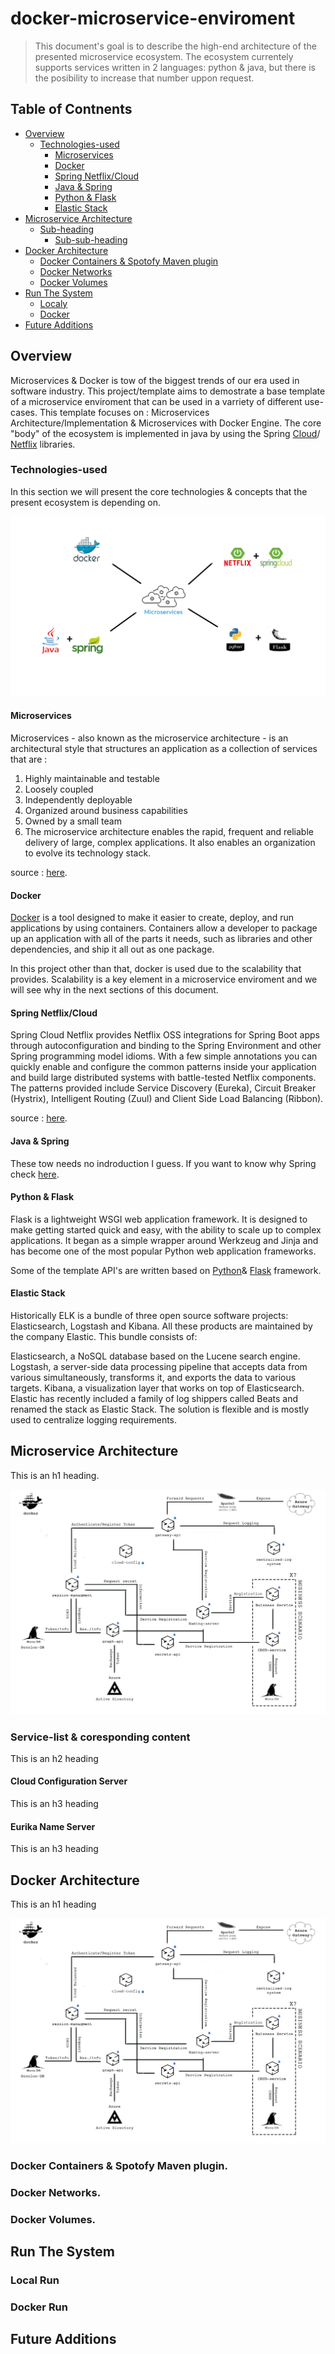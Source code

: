 # docker-microservice-enviroment

>This document's goal is to describe the high-end architecture of the presented microservice ecosystem. The ecosystem currentely supports services written in 2 languages: python & java, but there is the posibility to increase that number uppon request.
## Table of Contnents
- [Overview](#Overview)
  * [Technologies-used ](#technologies-used )
    + [Microservices](#microservices)
    + [Docker](#docker)
    + [Spring Netflix/Cloud](#spring-netflix/cloud)
    + [Java & Spring](#java-&-spring)
    + [Python & Flask](#python-&-flask)
    + [Elastic Stack](#elastic-stack)
- [Microservice Architecture](#microservice-architecture)
  * [Sub-heading](#sub-heading-1)
    + [Sub-sub-heading](#sub-sub-heading-1)
- [Docker Architecture](#docker-architecture)
  * [Docker Containers & Spotofy Maven plugin](#sub-heading-2)
  * [Docker Networks](#docker-networks)
  * [Docker Volumes](#docker-volumes)
- [Run The System](#run-the-system)
  * [Localy](#local-run)
  * [Docker](#docker-run)
- [Future Additions](#future-additions)


## Overview

Microservices & Docker is tow of the biggest trends of our era used in software industry. This project/template aims to demostrate a base template of a microservice enviroment that can be used in a varriety of different use-cases. This template focuses on :  Microservices Architecture/Implementation & Microservices with Docker Engine. The core "body" of the ecosystem is implemented in java by using the Spring [Cloud](https://spring.io/projects/spring-cloud)/[ Netflix](https://spring.io/projects/spring-cloud-netflix) libraries. 

### Technologies-used 

In this section we will present the core technologies & concepts that the present ecosystem is depending on.


![alt text][logo]

[logo]: ./img/technplogies.jpg "Logo Title Text 2"

#### Microservices
Microservices - also known as the microservice architecture - is an architectural style that structures an application as a collection of services that are :

1. Highly maintainable and testable
2. Loosely coupled
3. Independently deployable
4. Organized around business capabilities
5. Owned by a small team
6. The microservice architecture enables the rapid, frequent and reliable delivery of large, complex applications. It also enables an organization to evolve its   technology stack.

source : [here](https://microservices.io/).
#### Docker

[Docker](https://www.docker.com/) is a tool designed to make it easier to create, deploy, and run applications by using containers. Containers allow a developer to package up an application with all of the parts it needs, such as libraries and other dependencies, and ship it all out as one package. 

In this project other than that, docker is used due to the scalability that provides. Scalability is a key element in a microservice enviroment and we will see why in the next sections of this document.

#### Spring Netflix/Cloud

Spring Cloud Netflix provides Netflix OSS integrations for Spring Boot apps through autoconfiguration and binding to the Spring Environment and other Spring programming model idioms. With a few simple annotations you can quickly enable and configure the common patterns inside your application and build large distributed systems with battle-tested Netflix components. The patterns provided include Service Discovery (Eureka), Circuit Breaker (Hystrix), Intelligent Routing (Zuul) and Client Side Load Balancing (Ribbon).

source : [here](https://spring.io/projects/spring-cloud-netflix).

#### Java & Spring

These tow needs no indroduction I guess. If you want to know why Spring check [here](https://spring.io/why-spring).

#### Python & Flask

Flask is a lightweight WSGI web application framework. It is designed to make getting started quick and easy, with the ability to scale up to complex applications. It began as a simple wrapper around Werkzeug and Jinja and has become one of the most popular Python web application frameworks.

Some of the template API's are written based on [Python](https://www.python.org/)& [Flask](https://flask.palletsprojects.com/en/1.1.x/) framework. 

#### Elastic Stack
Historically ELK is a bundle of three open source software projects: Elasticsearch, Logstash and Kibana. All these products are maintained by the company Elastic. This bundle consists of:

Elasticsearch, a NoSQL database based on the Lucene search engine.
Logstash, a server-side data processing pipeline that accepts data from various simultaneously, transforms it, and exports the data to various targets.
Kibana, a visualization layer that works on top of Elasticsearch.
Elastic has recently included a family of log shippers called Beats and renamed the stack as Elastic Stack. The solution is flexible and is mostly used to centralize logging requirements.


## Microservice Architecture 

This is an h1 heading.

![alt text][logo2]

[logo2]: ./img/Microservice-Ecosystem.jpg "Dockerized Microservices"

### Service-list & coresponding content

This is an h2 heading

#### Cloud Configuration Server
This is an h3 heading

#### Eurika Name Server
This is an h3 heading


## 


## Docker Architecture 

This is an h1 heading

![alt text][logo2]

[logo2]: ./img/dockerrizing-microservices.jpg "Dockerized Microservices"

### Docker Containers & Spotofy Maven plugin.

### Docker Networks.

### Docker Volumes.

## Run The System

### Local Run

### Docker Run

## Future Additions
